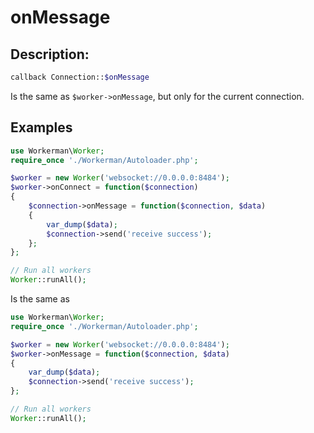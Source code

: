 # onMessage
## Description:
```php
callback Connection::$onMessage
```


Is the same as ```$worker->onMessage```, but only for the current connection.


## Examples

```php
use Workerman\Worker;
require_once './Workerman/Autoloader.php';

$worker = new Worker('websocket://0.0.0.0:8484');
$worker->onConnect = function($connection)
{
    $connection->onMessage = function($connection, $data)
    {
        var_dump($data);
        $connection->send('receive success');
    };
};

// Run all workers
Worker::runAll();
```

Is the same as

```php
use Workerman\Worker;
require_once './Workerman/Autoloader.php';

$worker = new Worker('websocket://0.0.0.0:8484');
$worker->onMessage = function($connection, $data)
{
    var_dump($data);
    $connection->send('receive success');
};

// Run all workers
Worker::runAll();
```
